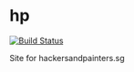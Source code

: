 hp
==

[![Build Status](https://travis-ci.org/hackerspainters/hp.png?branch=master)](https://travis-ci.org/hackerspainters/hp)

Site for hackersandpainters.sg
